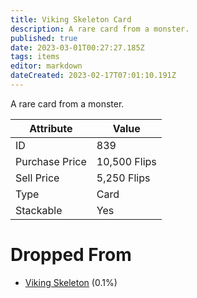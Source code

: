 ```yaml
---
title: Viking Skeleton Card
description: A rare card from a monster.
published: true
date: 2023-03-01T00:27:27.185Z
tags: items
editor: markdown
dateCreated: 2023-02-17T07:01:10.191Z
---
```


A rare card from a monster.

|Attribute|Value|
|-|-|
|ID|839|
|Purchase Price|10,500 Flips|
|Sell Price|5,250 Flips|
|Type|Card|
|Stackable|Yes|


# Dropped From
 * [Viking Skeleton](/monsters/viking-skeleton) (0.1%)
